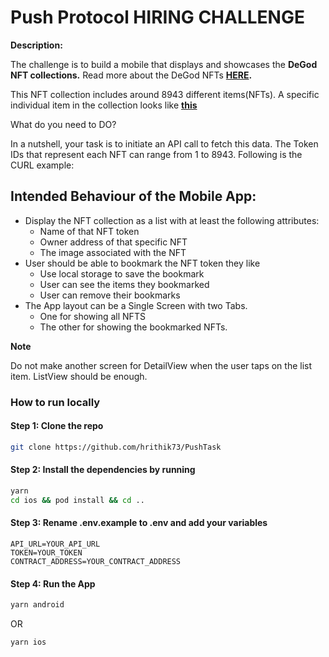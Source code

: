 # Push Protocol HIRING CHALLENGE

**Description:**

The challenge is to build a mobile that displays and showcases the **DeGod NFT collections.** Read more about the DeGod NFTs **[HERE](https://opensea.io/collection/degods).**

This NFT collection includes around 8943 different items(NFTs). A specific individual item in the collection looks like **[this](https://opensea.io/assets/ethereum/0x8821bee2ba0df28761afff119d66390d594cd280/8522)**

What do you need to DO?

In a nutshell, your task is to initiate an API call to fetch this data. The Token IDs that represent each NFT can range from 1 to 8943.
Following is the CURL example:

## **Intended Behaviour of the Mobile App:**

- Display the NFT collection as a list with at least the following attributes:
  - Name of that NFT token
  - Owner address of that specific NFT
  - The image associated with the NFT
- User should be able to bookmark the NFT token they like
  - Use local storage to save the bookmark
  - User can see the items they bookmarked
  - User can remove their bookmarks
- The App layout can be a Single Screen with two Tabs.
  - One for showing all NFTS
  - The other for showing the bookmarked NFTs.

**Note**

Do not make another screen for DetailView when the user taps on the list item. ListView should be enough.

### How to run locally

#### Step 1: Clone the repo

```bash
git clone https://github.com/hrithik73/PushTask
```

#### Step 2: Install the dependencies by running

```bash
yarn
cd ios && pod install && cd ..
```

#### Step 3: Rename .env.example to .env and add your variables

```env
API_URL=YOUR_API_URL
TOKEN=YOUR_TOKEN
CONTRACT_ADDRESS=YOUR_CONTRACT_ADDRESS
```

#### Step 4: Run the App

```bash
yarn android
```

OR

```bash
yarn ios
```
